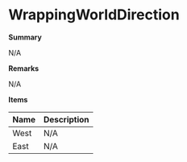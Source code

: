 # WrappingWorldDirection

**Summary**

N/A

**Remarks**

N/A

**Items**

|Name|Description|
|---|---|
|West|N/A|
|East|N/A|

